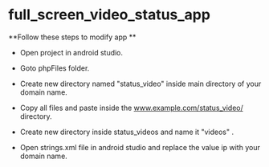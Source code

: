 # full_screen_video_status_app

**Follow these steps to modify app **

* Open project in android studio.
* Goto phpFiles folder.
* Create new directory named "status_video" inside main directory of your domain name.
* Copy all files and paste inside the www.example.com/status_video/ directory.
* Create new directory inside status_videos and name it "videos" .

* Open strings.xml file in android studio and replace the value ip with your domain name.
